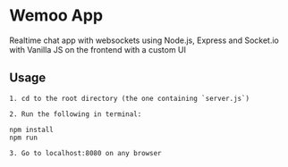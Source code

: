 # Wemoo App
Realtime chat app with websockets using Node.js, Express and Socket.io with Vanilla JS on the frontend with a custom UI

## Usage
```
1. cd to the root directory (the one containing `server.js`)

2. Run the following in terminal:

npm install
npm run

3. Go to localhost:8080 on any browser
```

